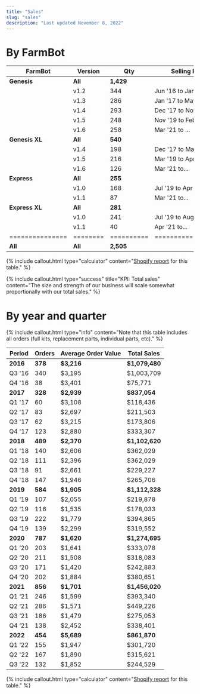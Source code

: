 ```yaml
---
title: "Sales"
slug: "sales"
description: "Last updated November 8, 2022"
---
```


# By FarmBot

|FarmBot        |Version |Qty       |Selling Period     |Avg. Price          |Net Sales |
|---------------|--------|----------|-------------------|--------------------|----------|
|**Genesis**    |**All** |**1,429** |                   |**$2,764**          |**$3,950,085**
|               |v1.2    |344       |Jun '16 to Jan '17 |$2,897              |$996,480
|               |v1.3    |286       |Jan '17 to May '18 |$2,630              |$752,260
|               |v1.4    |293       |Dec '17 to Nov '19 |$2,411              |$706,337
|               |v1.5    |248       |Nov '19 to Feb '21 |$2,639              |$654,434
|               |v1.6    |258       |Mar '21 to ...     |$3,258              |$840,574
|**Genesis XL** |**All** |**540**   |                   |**$4,079**          |**$2,202,639**
|               |v1.4    |198       |Dec '17 to Mar '19 |$3,539              |$700,799
|               |v1.5    |216       |Mar '19 to Apr '21 |$4,112              |$888,204
|               |v1.6    |126       |Mar '21 to...      |$4,870              |$613,636
|**Express**    |**All** |**255**   |                   |**$1,558**          |**$397,239**
|               |v1.0    |168       |Jul '19 to Apr '21 |$1,534              |$257,656
|               |v1.1    |87        |Mar '21 to...      |$1,604              |$139,583
|**Express XL** |**All** |**281**   |                   |**$1,835**          |**$515,606**
|               |v1.0    |241       |Jul '19 to Aug '21 |$1,792              |$431,760
|               |v1.1    |40        |Apr '21 to...      |$2,096              |$83,846
|===============|========|==========|===================|====================|
|**All**        |**All** |**2,505** |                   |**$2,821**          |**$7,065,569**

{%
include callout.html
type="calculator"
content="[Shopify report](https://farmbot.myshopify.com/admin/reports/2536702050?since=2016-06-01&until=2022-11-08) for this table."
%}

{%
include callout.html
type="success"
title="KPI: Total sales"
content="The size and strength of our business will scale somewhat proportionally with our total sales."
%}

# By year and quarter

{%
include callout.html
type="info"
content="Note that this table includes all orders (full kits, replacement parts, individual parts, etc)."
%}

|Period    |Orders  |Average Order Value|Total Sales|
|----------|--------|-------------------|-----------|
|**2016**  |**378** |**$3,216**         |**$1,079,480**
|Q3 '16    |340     |$3,195             |$1,003,709
|Q4 '16    |38      |$3,401             |$75,771
|**2017**  |**328** |**$2,939**         |**$837,054**
|Q1 '17    |60      |$3,108             |$118,436
|Q2 '17    |83      |$2,697             |$211,503
|Q3 '17    |62      |$3,215             |$173,806
|Q4 '17    |123     |$2,880             |$333,307
|**2018**  |**489** |**$2,370**         |**$1,102,620**
|Q1 '18    |140     |$2,606             |$362,029
|Q2 '18    |111     |$2,396             |$362,029
|Q3 '18    |91      |$2,661             |$229,227
|Q4 '18    |147     |$1,946             |$265,706
|**2019**	 |**584** |**$1,905**         |**$1,112,328**
|Q1 ‘19	   |107     |$2,055             |$219,878
|Q2 ‘19	   |116     |$1,535             |$178,033
|Q3 ‘19	   |222     |$1,779             |$394,865
|Q4 ‘19	   |139     |$2,299             |$319,552
|**2020**	 |**787** |**$1,620**         |**$1,274,695**
|Q1 ‘20	   |203     |$1,641             |$333,078
|Q2 ‘20	   |211     |$1,508             |$318,083
|Q3 ‘20	   |171     |$1,420             |$242,883
|Q4 ‘20	   |202     |$1,884             |$380,651
|**2021**	 |**856** |**$1,701**         |**$1,456,020**
|Q1 ‘21	   |246     |$1,599             |$393,340
|Q2 ‘21	   |286     |$1,571             |$449,226
|Q3 ‘21	   |186     |$1,479             |$275,053
|Q4 ‘21	   |138     |$2,452             |$338,401
|**2022**	 |**454** |**$5,689**         |**$861,870**
|Q1 ‘22	   |155     |$1,947             |$301,720
|Q2 '22    |167     |$1,890             |$315,621
|Q3 '22    |132     |$1,852             |$244,529

{%
include callout.html
type="calculator"
content="[Shopify report](https://farmbot.myshopify.com/admin/reports/2536734818) for this table."
%}
